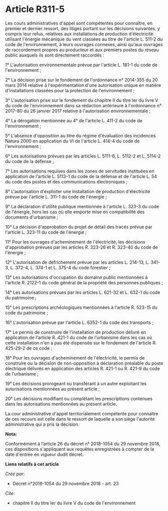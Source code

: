 # Article R311-5

Les cours administratives d'appel sont compétentes pour connaître, en premier et dernier ressort, des litiges portant sur les
décisions suivantes, y compris leur refus, relatives aux installations de production d'électricité utilisant l'énergie
mécanique du vent classées au titre de l'article L. 511-2 du code de l'environnement, à leurs ouvrages connexes, ainsi qu'aux
ouvrages de raccordement propres au producteur et aux premiers postes du réseau public auxquels ils sont directement
raccordés :

1° L'autorisation environnementale prévue par l'article L. 181-1 du code de l'environnement ;

2° La décision prise sur le fondement de l'ordonnance n° 2014-355 du 20 mars 2014 relative à l'expérimentation d'une
autorisation unique en matière d'installations classées pour la protection de l'environnement ;

3° L'autorisation prise sur le fondement du chapitre II du titre Ier du livre V du code de l'environnement dans sa rédaction
antérieure à l'ordonnance n° 2017-80 du 26 janvier 2017 relative à l'autorisation environnementale ;

4° La dérogation mentionnée au 4° de l'article L. 411-2 du code de l'environnement ;

5° L'absence d'opposition au titre du régime d'évaluation des incidences Natura 2000 en application du VI de l'article L.
414-4 du code de l'environnement ;

6° Les autorisations prévues par les articles L. 5111-6, L. 5112-2 et L. 5114-2 du code de la défense ;

7° Les autorisations requises dans les zones de servitudes instituées en application de l'article L. 5113-1 du code de la
défense et de l'article L. 54 du code des postes et des communications électroniques ;

8° L'autorisation d'exploiter une installation de production d'électricité prévue par l'article L. 311-1 du code de
l'énergie ;

9° La déclaration d'utilité publique mentionnée à l'article L. 323-3 du code de l'énergie, hors les cas où elle emporte mise
en compatibilité des documents d'urbanisme ;

10° La décision d'approbation du projet de détail des tracés prévue par l'article L. 323-11 du code de l'énergie ;

11° Pour les ouvrages d'acheminement de l'électricité, les décisions d'approbation prévues par les articles R. 323-26 et R.
323-40 du code de l'énergie ;

12° L'autorisation de défrichement prévue par les articles L. 214-13, L. 341-3, L. 372-4, L. 374-1 et L. 375-4 du code
forestier ;

13° Les autorisations d'occupation du domaine public mentionnées à l'article R. 2122-1 du code général de la propriété des
personnes publiques ;

14° Les autorisations prévues par les articles L. 621-32 et L. 632-1 du code du patrimoine ;

15° Les prescriptions archéologiques mentionnées à l'article R. 523-15 du code du patrimoine ;

16° L'autorisation prévue par l'article L. 6352-1 du code des transports ;

17° Le permis de construire de l'installation de production délivré en application de l'article R. 421-1 du code de
l'urbanisme dans les cas où cette installation n'en a pas été dispensée sur le fondement de l'article R. 425-29-2 de ce
code ;

18° Pour les ouvrages d'acheminement de l'électricité, le permis de construire ou la décision de non-opposition à déclaration
préalable du poste électrique délivrés en application des articles R. 421-1 ou R. 421-9 du code de l'urbanisme ;

19° Les décisions prorogeant ou transférant à un autre exploitant les autorisations mentionnées au présent article ;

20° Les décisions modifiant ou complétant les prescriptions contenues dans les autorisations mentionnées au présent article.

La cour administrative d'appel territorialement compétente pour connaître de ces recours est celle dans le ressort de
laquelle a son siège l'autorité administrative qui a pris la décision.

**Nota:**

Conformément à l’article 26 du décret n° 2018-1054 du 29 novembre 2018, ces dispositions s'appliquent aux requêtes
enregistrées à compter de la date d'entrée en vigueur dudit décret.

**Liens relatifs à cet article**

_Créé par_:

  - Décret n°2018-1054 du 29 novembre 2018 - art. 23

_Cite_:

  - chapitre II du titre Ier du livre V du code de l'environnement

